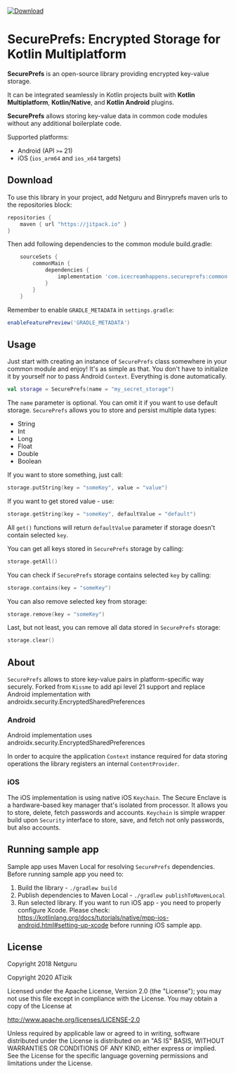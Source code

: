 [ ![Download](https://api.bintray.com/packages/atizik/maven/SecurePrefs/images/download.svg) ](https://bintray.com/atizik/maven/SecurePrefs/_latestVersion)
# SecurePrefs: Encrypted Storage for Kotlin Multiplatform




**SecurePrefs** is an open-source library providing encrypted key-value storage.

It can be integrated seamlessly in Kotlin projects built with **Kotlin Multiplatform**, **Kotlin/Native**, and **Kotlin Android** plugins.

**SecurePrefs** allows storing key-value data in common code modules without any additional boilerplate code.

Supported platforms:
- Android (API `>=` 21)
- iOS (`ios_arm64` and `ios_x64` targets)

## Download
To use this library in your project, add Netguru and Binryprefs maven urls to the repositories block:
```groovy
repositories {
    maven { url "https://jitpack.io" }
}
```

Then add following dependencies to the common module build.gradle:
```groovy
    sourceSets {
        commonMain {
            dependencies {
                implementation 'com.icecreamhappens.secureprefs:common:0.3.0'     
            }
        }
    }
```

Remember to enable `GRADLE_METADATA` in `settings.gradle`:
```groovy
enableFeaturePreview('GRADLE_METADATA')
```
## Usage
Just start with creating an instance of `SecurePrefs` class somewhere in your common module and enjoy! It's as simple as that.
You don't have to initialize it by yourself nor to pass Android `Context`. Everything is done automatically.
```kotlin
val storage = SecurePrefs(name = "my_secret_storage")
```
The `name` parameter is optional. You can omit it if you want to use default storage.
`SecurePrefs` allows you to store and persist multiple data types:
- String
- Int
- Long
- Float
- Double
- Boolean 

If you want to store something, just call:
```kotlin
storage.putString(key = "someKey", value = "value")
```

If you want to get stored value - use:
```kotlin
storage.getString(key = "someKey", defaultValue = "default")
```

All `get()` functions will return `defaultValue` parameter if storage doesn't contain selected `key`.

You can get all keys stored in `SecurePrefs` storage by calling:
```kotlin
storage.getAll()
```

You can check if `SecurePrefs` storage contains selected `key` by calling:
```kotlin
storage.contains(key = "someKey")
```

You can also remove selected key from storage:
```kotlin
storage.remove(key = "someKey")
```

Last, but not least, you can remove all data stored in `SecurePrefs` storage:
```kotlin
storage.clear()
```

## About
`SecurePrefs` allows to store key-value pairs in platform-specific way securely.
Forked from `Kissme` to add api level 21 support and replace Android implementation with androidx.security.EncryptedSharedPreferences

### Android
Android implementation uses androidx.security.EncryptedSharedPreferences

In order to acquire the application `Context` instance required for data storing operations the library registers an internal 
 `ContentProvider`.

### iOS
The iOS implementation is using native iOS `Keychain`. The Secure Enclave is a hardware-based key manager that's isolated from processor. It allows you to store, delete, fetch passwords and accounts. 
`Keychain` is simple wrapper build upon `Security` interface to store, save, and fetch not only passwords, but also accounts.

## Running sample app
Sample app uses Maven Local for resolving `SecurePrefs` dependencies. Before running sample app you need to:
1. Build the library - `./gradlew build`
2. Publish dependencies to Maven Local - `./gradlew publishToMavenLocal`
3. Run selected library. If you want to run iOS app - you need to properly configure Xcode.
 Please check: https://kotlinlang.org/docs/tutorials/native/mpp-ios-android.html#setting-up-xcode before running iOS sample app.
 

## License

Copyright 2018 Netguru

Copyright 2020 ATizik

Licensed under the Apache License, Version 2.0 (the "License");
you may not use this file except in compliance with the License.
You may obtain a copy of the License at

   http://www.apache.org/licenses/LICENSE-2.0

Unless required by applicable law or agreed to in writing, software
distributed under the License is distributed on an "AS IS" BASIS,
WITHOUT WARRANTIES OR CONDITIONS OF ANY KIND, either express or implied.
See the License for the specific language governing permissions and
limitations under the License.
